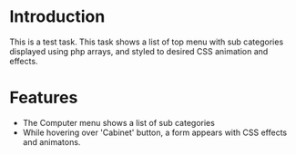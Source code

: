 # Introduction
This is a test task. This task shows a list of top menu with sub categories displayed using php arrays, and styled to desired CSS animation and effects.

# Features
* The Computer menu shows a list of sub categories
* While hovering over 'Cabinet' button, a form appears with CSS effects and animatons.
